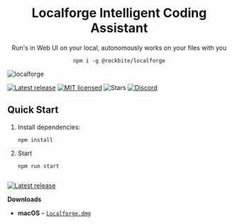 <h1 align="center">Localforge Intelligent Coding Assistant</h1>
<p align="center">Run's in Web UI on your local, autonomously works on your files with you</p>

<p align="center"><code>npm i -g @rockbite/localforge</code></p>

![localforge](https://github.com/user-attachments/assets/94966e7c-0f9b-440a-b76d-f9e3cf53314b)


[![Latest release](https://img.shields.io/github/v/release/rockbite/localforge)](https://github.com/rockbite/localforge/releases)
[![MIT licensed](https://img.shields.io/badge/license-MIT-blue.svg)](LICENSE)
![Stars](https://img.shields.io/github/stars/rockbite/localforge?style=social)
[![Discord](https://img.shields.io/discord/1364256724206223521?label=chat&logo=discord&style=shield)](https://discord.gg/KJrTd6cw8D)

## Quick Start

1. Install dependencies:
   ```
   npm install

2. Start
   ```
   npm run start


[![Latest release](https://img.shields.io/github/v/release/rockbite/localforge)](https://github.com/rockbite/localforge/releases)


**Downloads**

* **macOS** – [`Localforge.dmg`](https://github.com/rockbite/localforge/releases/latest/download/Localforge.dmg)


